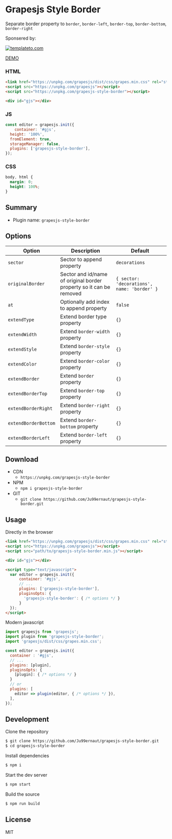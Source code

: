 # Grapesjs Style Border

Separate border property to `border`, `border-left`, `border-top`, `border-bottom`, `border-right`

Sponsered by:

[![templateto.com](https://cdn.dorik.com/605a2d8f4235520011809929/61d819e8cb11310011d0bb96/images/logo-wide_dark_bg-white_trimmed_lg-txt_l9gbqgx8.png)](https://templateto.com)

[DEMO](https://musical-dolphin-748caa.netlify.app/)

### HTML
```html
<link href="https://unpkg.com/grapesjs/dist/css/grapes.min.css" rel="stylesheet">
<script src="https://unpkg.com/grapesjs"></script>
<script src="https://unpkg.com/grapesjs-style-border"></script>

<div id="gjs"></div>
```

### JS
```js
const editor = grapesjs.init({
	container: '#gjs',
  height: '100%',
  fromElement: true,
  storageManager: false,
  plugins: ['grapesjs-style-border'],
});
```

### CSS
```css
body, html {
  margin: 0;
  height: 100%;
}
```


## Summary

* Plugin name: `grapesjs-style-border`



## Options

| Option | Description | Default |
|-|-|-
| `sector` | Sector to append property | `decorations` |
| `originalBorder` | Sector and id/name of original border property so it can be removed | `{ sector: 'decorations', name: 'border' }` |
| `at` | Optionally add index to append property | `false` |
| `extendType` | Extend border type property | `{}` |
| `extendWidth` | Extend `border-width` property | `{}` |
| `extendStyle` | Extend `border-style` property | `{}` |
| `extendColor` | Extend `border-color` property | `{}` |
| `extendBorder` | Extend `border` property | `{}` |
| `extendBorderTop` | Extend `border-top` property | `{}` |
| `extendBorderRight` | Extend `border-right` property | `{}` |
| `extendBorderBottom` | Extend `border-bottom` property | `{}` |
| `extendBorderLeft` | Extend `border-left` property | `{}` |



## Download

* CDN
  * `https://unpkg.com/grapesjs-style-border`
* NPM
  * `npm i grapesjs-style-border`
* GIT
  * `git clone https://github.com/Ju99ernaut/grapesjs-style-border.git`



## Usage

Directly in the browser
```html
<link href="https://unpkg.com/grapesjs/dist/css/grapes.min.css" rel="stylesheet"/>
<script src="https://unpkg.com/grapesjs"></script>
<script src="path/to/grapesjs-style-border.min.js"></script>

<div id="gjs"></div>

<script type="text/javascript">
  var editor = grapesjs.init({
      container: '#gjs',
      // ...
      plugins: ['grapesjs-style-border'],
      pluginsOpts: {
        'grapesjs-style-border': { /* options */ }
      }
  });
</script>
```

Modern javascript
```js
import grapesjs from 'grapesjs';
import plugin from 'grapesjs-style-border';
import 'grapesjs/dist/css/grapes.min.css';

const editor = grapesjs.init({
  container : '#gjs',
  // ...
  plugins: [plugin],
  pluginsOpts: {
    [plugin]: { /* options */ }
  }
  // or
  plugins: [
    editor => plugin(editor, { /* options */ }),
  ],
});
```



## Development

Clone the repository

```sh
$ git clone https://github.com/Ju99ernaut/grapesjs-style-border.git
$ cd grapesjs-style-border
```

Install dependencies

```sh
$ npm i
```

Start the dev server

```sh
$ npm start
```

Build the source

```sh
$ npm run build
```



## License

MIT
